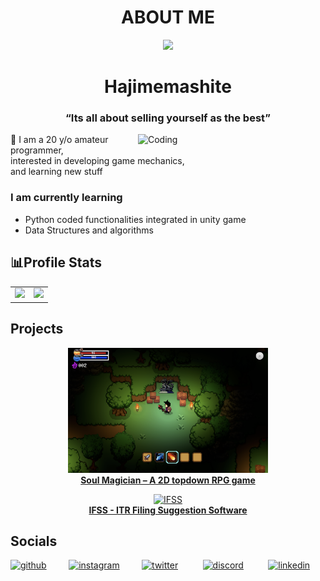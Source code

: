 
# <h1 align="center"> ABOUT ME </h1>

<p align="center">
  <a>
    <img src="https://readme-typing-svg.herokuapp.com/?color=3DF7E2&size=30&center=true&width=500&lines=Pursuing+Computer+science;Game+Developer;Learning+Python">
  </a>
</p>

<h1 align="center">Hajimemashite </h1>
<h3 align="center">“Its all about selling yourself as the best”</h3>
<img align="right" alt="Coding" width="300" src="https://media.giphy.com/media/xUA7bdpLxQhsSQdyog/giphy.gif">


🌱 I am a 20 y/o amateur programmer, </br>
interested in developing game mechanics, </br>
and learning new stuff


### I am currently learning
- Python coded functionalities integrated in unity game
- Data Structures and algorithms




## 📊Profile Stats


<table width="100%" align="center">
  <tr>
    <td>
<img height="180em" src="https://github-readme-stats.vercel.app/api?username=chimankarparag&show_icons=true&theme=dark" /> </td>
<td> <img height="180em" src="https://github-readme-stats.vercel.app/api/top-langs/?username=chimankarparag&show_icons=true&hide_border=true&layout=compact&langs_count=8&theme=tokyonight"/> </td>  
  
  </tr>
 <table>

## Projects

<p align="center">
  <a href="https://chimankarparag.itch.io/" target="_blank">
    <img src="https://raw.githubusercontent.com/Chimankarparag/Images/main/soulmagician.png" alt="Soul Magician" height="200">
  </a>
  <br>
  <strong><a href="https://chimankarparag.itch.io/soul-magician" target="_blank">Soul Magician – A 2D topdown RPG game</a></strong>
</p>
<p align="center">
  <a href="https://github.com/Chimankarparag/IFSS" target="_blank">
    <img src="https://github.com/Chimankarparag/IFSS/blob/main/IFSS_project_images/IFSS.gif" alt="IFSS" height="200">
  </a>
  <br>
  <strong><a href="https://github.com/Chimankarparag/IFSS" target="_blank">IFSS - ITR Filing Suggestion Software</a></strong>
</p>

## Socials
   
<p align="center">
  
  [<img src='https://upload.wikimedia.org/wikipedia/commons/a/ae/Github-desktop-logo-symbol.svg' alt='github' height='40'>](https://github.com/chimankarparag)&nbsp;&nbsp;&nbsp;&nbsp;&nbsp;&nbsp;&nbsp;&nbsp;&nbsp;[<img src='https://www.freepnglogos.com/uploads/instagram-logos-png-images-free-download-2.png' alt='instagram' height='40'>](https://www.instagram.com/chimankarparag/)&nbsp;&nbsp;&nbsp;&nbsp;&nbsp;&nbsp;&nbsp;&nbsp;&nbsp;[<img src='https://www.freepnglogos.com/uploads/twitter-logo-png/twitter-logo-vector-png-clipart-1.png' alt='twitter' height='40'>](https://twitter.com/chimankarparag)
  &nbsp;&nbsp;&nbsp;&nbsp;&nbsp;&nbsp;&nbsp;&nbsp;&nbsp;[<img src='https://www.svgrepo.com/show/353655/discord-icon.svg' alt='discord' height='40'>](https://discordapp.com/users/856096761683902504)
  &nbsp;&nbsp;&nbsp;&nbsp;&nbsp;&nbsp;&nbsp;&nbsp;&nbsp;[<img src='https://cdn-icons-png.flaticon.com/512/174/174857.png' alt='linkedin' height='40'>](https://linkedin.com/in/chimankarparag)
   
</p>




